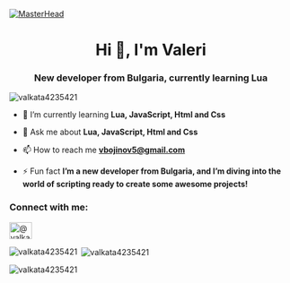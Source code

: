 
[![MasterHead](https://mir-s3-cdn-cf.behance.net/project_modules/max_3840/79731568097599.5b50bca477735.jpg)](https://rishavchanda.io)
<h1 align="center">Hi 👋, I'm Valeri</h1>
<h3 align="center">New developer from Bulgaria, currently learning Lua</h3>

<p align="left"> <img src="https://cdn.dribbble.com/users/1162077/screenshots/3848914/programmer.gif" alt="valkata4235421" /> </p>

- 🌱 I’m currently learning **Lua, JavaScript, Html and Css**

- 💬 Ask me about **Lua, JavaScript, Html and Css**

- 📫 How to reach me **vbojinov5@gmail.com**

- ⚡ Fun fact **I’m a new developer from Bulgaria, and I’m diving into the world of scripting ready to create some awesome projects!**

<h3 align="left">Connect with me:</h3>
<p align="left">
<a href="https://www.youtube.com/@valkatayt-l3w" target="blank"><img align="center" src="https://raw.githubusercontent.com/rahuldkjain/github-profile-readme-generator/master/src/images/icons/Social/youtube.svg" alt="@valkatayt-l3w" height="30" width="40" /></a>
</p>

<p><img align="left" src="https://github-readme-stats.vercel.app/api/top-langs?username=valkata4235421&show_icons=true&locale=en&layout=compact" alt="valkata4235421" /></p>

<p>&nbsp;<img align="center" src="https://github-readme-stats.vercel.app/api?username=valkata4235421&show_icons=true&locale=en" alt="valkata4235421" /></p>

<p><img align="center" src="https://github-readme-streak-stats.herokuapp.com/?user=valkata4235421&" alt="valkata4235421" /></p>
